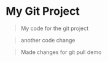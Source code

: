 # My Git Project

> My code for the git project

> another code change

> Made changes for git pull demo
